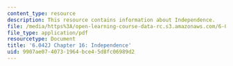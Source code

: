 ```yaml
---
content_type: resource
description: This resource contains information about Independence.
file: /media/https%3A/open-learning-course-data-rc.s3.amazonaws.com/6-042j-mathematics-for-computer-science-fall-2010/9907ae0740731964bce45d8fc06989d2_MIT6_042JF10_chap16.pdf
file_type: application/pdf
resourcetype: Document
title: '6.042J Chapter 16: Independence'
uid: 9907ae07-4073-1964-bce4-5d8fc06989d2
---
```

